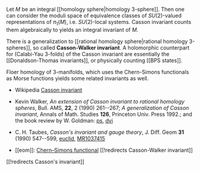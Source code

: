 Let $M$ be an integral [[homology sphere|homology 3-sphere]]. Then one can consider the moduli space of equivalence classes of $SU(2)$-valued representations of $\pi_1(M)$, i.e. $SU(2)$-local systems. Casson invariant counts them algebraically to yields an integral invariant of $M$. 

There is a generalization to [[rational homology sphere|rational homology 3-spheres]], so called **Casson-Walker invariant**. A holomorphic counterpart for (Calabi-Yau 3-folds) of the Casson invariant are essentially the [[Donaldson-Thomas invariants]], or physically counting [[BPS states]].

Floer homology of 3-manifolds, which uses the Chern-Simons functionals as Morse functions yields some related invariants as well. 

* Wikipedia [Casson invariant](http://en.wikipedia.org/wiki/Casson_invariant)

* Kevin Walker, _An extension of Casson invariant to rational homology spheres_, Bull. AMS, __22__, 2 (1990) 261--267; _A generalization of Casson invariant_, Annals of Math. Studies __126__, Princeton Univ. Press 1992.; and the book review by W. Goldman: [ps](http://www-users.math.umd.edu/~wmg/walker.ps), [dvi](http://www-users.math.umd.edu/~wmg/walker.dvi)

* C. H. Taubes, _Casson's invariant and gauge theory_,  J. Diff. Geom __31__ (1990) 547--599, [euclid](http://projecteuclid.org/euclid.jdg/1214444327), [MR1037415](http://www.ams.org/mathscinet-getitem?mr=1037415)

* [[eom]]: [Chern&#8211;Simons functional](http://eom.springer.de/C/c120140.htm)
[[!redirects Casson-Walker invariant]]

[[!redirects Casson's invariant]]